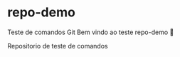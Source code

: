 # repo-demo
Teste de comandos Git
Bem vindo ao teste repo-demo :tada:

Repositorio de teste de comandos
